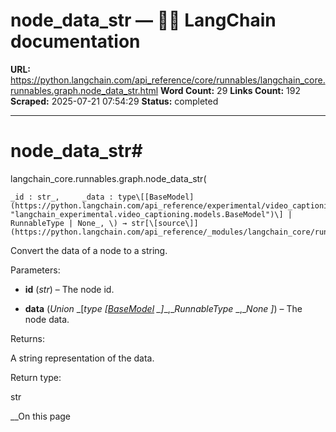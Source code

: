 # node_data_str — 🦜🔗 LangChain  documentation

**URL:** https://python.langchain.com/api_reference/core/runnables/langchain_core.runnables.graph.node_data_str.html
**Word Count:** 29
**Links Count:** 192
**Scraped:** 2025-07-21 07:54:29
**Status:** completed

---

# node\_data\_str\#

langchain\_core.runnables.graph.node\_data\_str\(

    _id : str_,     _data : type\[[BaseModel](https://python.langchain.com/api_reference/experimental/video_captioning/langchain_experimental.video_captioning.models.BaseModel.html#langchain_experimental.video_captioning.models.BaseModel "langchain_experimental.video_captioning.models.BaseModel")\] | RunnableType | None_, \) → str[\[source\]](https://python.langchain.com/api_reference/_modules/langchain_core/runnables/graph.html#node_data_str)\#     

Convert the data of a node to a string.

Parameters:     

  * **id** \(_str_\) – The node id.

  * **data** \(_Union_ _\[__type_ _\[_[_BaseModel_](https://python.langchain.com/api_reference/experimental/video_captioning/langchain_experimental.video_captioning.models.BaseModel.html#langchain_experimental.video_captioning.models.BaseModel "langchain_experimental.video_captioning.models.BaseModel") _\]__,__RunnableType_ _,__None_ _\]_\) – The node data.

Returns:     

A string representation of the data.

Return type:     

str

__On this page